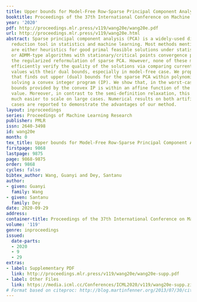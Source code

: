 ```yaml
---
title: Upper bounds for Model-Free Row-Sparse Principal Component Analysis
booktitle: Proceedings of the 37th International Conference on Machine Learning
year: '2020'
pdf: http://proceedings.mlr.press/v119/wang20e/wang20e.pdf
url: http://proceedings.mlr.press/v119/wang20e.html
abstract: Sparse principal component analysis (PCA) is a widely-used dimensionality
  reduction tool in statistics and machine learning. Most methods mentioned in literature
  are either heuristics for good primal feasible solutions under statistical assumptions
  or ADMM-type algorithms with stationary/critical points convergence property for
  the regularized reformulation of sparse PCA. However, none of these methods can
  efficiently verify the quality of the solutions via comparing current objective
  values with their dual bounds, especially in model-free case. We propose a new framework
  that finds out upper (dual) bounds for the sparse PCA within polynomial time via
  solving a convex integer program (IP). We show that, in the worst-case, the dual
  bounds provided by the convex IP is within an affine function of the global optimal
  value. Moreover, in contrast to the semi-definition relaxation, this framework is
  much easier to scale on large cases. Numerical results on both artificial and real
  cases are reported to demonstrate the advantages of our method.
layout: inproceedings
series: Proceedings of Machine Learning Research
publisher: PMLR
issn: 2640-3498
id: wang20e
month: 0
tex_title: Upper bounds for Model-Free Row-Sparse Principal Component Analysis
firstpage: 9868
lastpage: 9875
page: 9868-9875
order: 9868
cycles: false
bibtex_author: Wang, Guanyi and Dey, Santanu
author:
- given: Guanyi
  family: Wang
- given: Santanu
  family: Dey
date: 2020-09-29
address: 
container-title: Proceedings of the 37th International Conference on Machine Learning
volume: '119'
genre: inproceedings
issued:
  date-parts:
  - 2020
  - 9
  - 29
extras:
- label: Supplementary PDF
  link: http://proceedings.mlr.press/v119/wang20e/wang20e-supp.pdf
- label: Other Files
  link: https://media.icml.cc/Conferences/ICML2020/v119/wang20e-supp.zip
# Format based on citeproc: http://blog.martinfenner.org/2013/07/30/citeproc-yaml-for-bibliographies/
---
```

